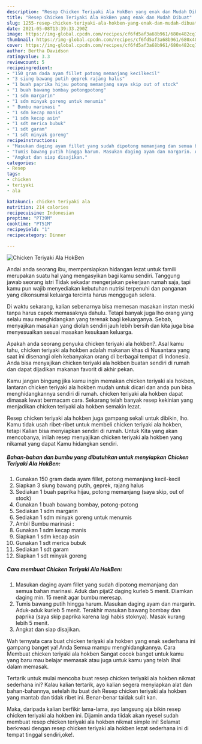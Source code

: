 ```yaml
---
description: "Resep Chicken Teriyaki Ala HokBen yang enak dan Mudah Dibuat"
title: "Resep Chicken Teriyaki Ala HokBen yang enak dan Mudah Dibuat"
slug: 1255-resep-chicken-teriyaki-ala-hokben-yang-enak-dan-mudah-dibuat
date: 2021-05-08T13:39:33.290Z
image: https://img-global.cpcdn.com/recipes/cf6fd5af3a68b961/680x482cq70/chicken-teriyaki-ala-hokben-foto-resep-utama.jpg
thumbnail: https://img-global.cpcdn.com/recipes/cf6fd5af3a68b961/680x482cq70/chicken-teriyaki-ala-hokben-foto-resep-utama.jpg
cover: https://img-global.cpcdn.com/recipes/cf6fd5af3a68b961/680x482cq70/chicken-teriyaki-ala-hokben-foto-resep-utama.jpg
author: Bertha Davidson
ratingvalue: 3.3
reviewcount: 5
recipeingredient:
- "150 gram dada ayam fillet potong memanjang kecilkecil"
- "3 siung bawang putih geprek rajang halus"
- "1 buah paprika hijau potong memanjang saya skip out of stock"
- "1 buah bawang bombay potongpotong"
- "1 sdm margarin"
- "1 sdm minyak goreng untuk menumis"
- " Bumbu marinasi "
- "1 sdm kecap manis"
- "1 sdm kecap asin"
- "1 sdt merica bubuk"
- "1 sdt garam"
- "1 sdt minyak goreng"
recipeinstructions:
- "Masukan daging ayam fillet yang sudah dipotong memanjang dan semua bahan marinasi. Aduk dan pijat2 daging kurleb 5 menit. Diamkan daging min. 15 menit agar bumbu meresap."
- "Tumis bawang putih hingga harum. Masukan daging ayam dan margarin. Aduk-aduk kurleb 5 menit. Terakhir masukan bawang bombay dan paprika (saya skip paprika karena lagi habis stoknya). Masak kurang lebih 5 menit."
- "Angkat dan siap disajikan."
categories:
- Resep
tags:
- chicken
- teriyaki
- ala

katakunci: chicken teriyaki ala 
nutrition: 214 calories
recipecuisine: Indonesian
preptime: "PT39M"
cooktime: "PT51M"
recipeyield: "1"
recipecategory: Dinner

---
```



![Chicken Teriyaki Ala HokBen](https://img-global.cpcdn.com/recipes/cf6fd5af3a68b961/680x482cq70/chicken-teriyaki-ala-hokben-foto-resep-utama.jpg)

Andai anda seorang ibu, mempersiapkan hidangan lezat untuk famili merupakan suatu hal yang mengasyikan bagi kamu sendiri. Tanggung jawab seorang istri Tidak sekadar mengerjakan pekerjaan rumah saja, tapi kamu pun wajib menyediakan kebutuhan nutrisi terpenuhi dan panganan yang dikonsumsi keluarga tercinta harus menggugah selera.

Di waktu  sekarang, kalian sebenarnya bisa memesan masakan instan meski tanpa harus capek memasaknya dahulu. Tetapi banyak juga lho orang yang selalu mau menghidangkan yang terenak bagi keluarganya. Sebab, menyajikan masakan yang diolah sendiri jauh lebih bersih dan kita juga bisa menyesuaikan sesuai masakan kesukaan keluarga. 



Apakah anda seorang penyuka chicken teriyaki ala hokben?. Asal kamu tahu, chicken teriyaki ala hokben adalah makanan khas di Nusantara yang saat ini disenangi oleh kebanyakan orang di berbagai tempat di Indonesia. Anda bisa menyajikan chicken teriyaki ala hokben buatan sendiri di rumah dan dapat dijadikan makanan favorit di akhir pekan.

Kamu jangan bingung jika kamu ingin memakan chicken teriyaki ala hokben, lantaran chicken teriyaki ala hokben mudah untuk dicari dan anda pun bisa menghidangkannya sendiri di rumah. chicken teriyaki ala hokben dapat dimasak lewat bermacam cara. Sekarang telah banyak resep kekinian yang menjadikan chicken teriyaki ala hokben semakin lezat.

Resep chicken teriyaki ala hokben juga gampang sekali untuk dibikin, lho. Kamu tidak usah ribet-ribet untuk membeli chicken teriyaki ala hokben, tetapi Kalian bisa menyiapkan sendiri di rumah. Untuk Kita yang akan mencobanya, inilah resep menyajikan chicken teriyaki ala hokben yang nikamat yang dapat Kamu hidangkan sendiri.

<!--inarticleads1-->

##### Bahan-bahan dan bumbu yang dibutuhkan untuk menyiapkan Chicken Teriyaki Ala HokBen:

1. Gunakan 150 gram dada ayam fillet, potong memanjang kecil-kecil
1. Siapkan 3 siung bawang putih, geprek, rajang halus
1. Sediakan 1 buah paprika hijau, potong memanjang (saya skip, out of stock)
1. Gunakan 1 buah bawang bombay, potong-potong
1. Sediakan 1 sdm margarin
1. Sediakan 1 sdm minyak goreng untuk menumis
1. Ambil  Bumbu marinasi :
1. Gunakan 1 sdm kecap manis
1. Siapkan 1 sdm kecap asin
1. Gunakan 1 sdt merica bubuk
1. Sediakan 1 sdt garam
1. Siapkan 1 sdt minyak goreng




<!--inarticleads2-->

##### Cara membuat Chicken Teriyaki Ala HokBen:

1. Masukan daging ayam fillet yang sudah dipotong memanjang dan semua bahan marinasi. Aduk dan pijat2 daging kurleb 5 menit. Diamkan daging min. 15 menit agar bumbu meresap.
1. Tumis bawang putih hingga harum. Masukan daging ayam dan margarin. Aduk-aduk kurleb 5 menit. Terakhir masukan bawang bombay dan paprika (saya skip paprika karena lagi habis stoknya). Masak kurang lebih 5 menit.
1. Angkat dan siap disajikan.




Wah ternyata cara buat chicken teriyaki ala hokben yang enak sederhana ini gampang banget ya! Anda Semua mampu menghidangkannya. Cara Membuat chicken teriyaki ala hokben Sangat cocok banget untuk kamu yang baru mau belajar memasak atau juga untuk kamu yang telah lihai dalam memasak.

Tertarik untuk mulai mencoba buat resep chicken teriyaki ala hokben nikmat sederhana ini? Kalau kalian tertarik, ayo kalian segera menyiapkan alat dan bahan-bahannya, setelah itu buat deh Resep chicken teriyaki ala hokben yang mantab dan tidak ribet ini. Benar-benar taidak sulit kan. 

Maka, daripada kalian berfikir lama-lama, ayo langsung aja bikin resep chicken teriyaki ala hokben ini. Dijamin anda tiidak akan nyesel sudah membuat resep chicken teriyaki ala hokben nikmat simple ini! Selamat berkreasi dengan resep chicken teriyaki ala hokben lezat sederhana ini di tempat tinggal sendiri,oke!.

